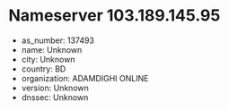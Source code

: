 # Nameserver 103.189.145.95

* as_number: 137493
* name: Unknown
* city: Unknown
* country: BD
* organization: ADAMDIGHI ONLINE
* version: Unknown
* dnssec: Unknown
